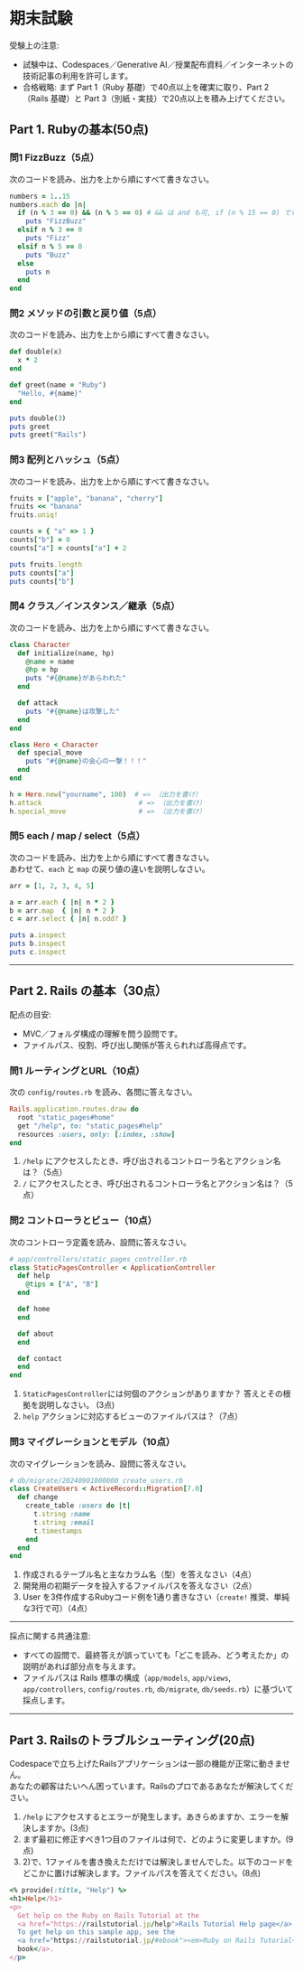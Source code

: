 # 期末試験

受験上の注意:  

- 試験中は、Codespaces／Generative AI／授業配布資料／インターネットの技術記事の利用を許可します。
- 合格戦略: まず Part 1（Ruby 基礎）で40点以上を確実に取り、Part 2（Rails 基礎）と Part 3（別紙・実技）で20点以上を積み上げてください。


## Part 1. Rubyの基本(50点)

### 問1 FizzBuzz（5点）

次のコードを読み、出力を上から順にすべて書きなさい。  


```ruby
numbers = 1..15
numbers.each do |n|
  if (n % 3 == 0) && (n % 5 == 0) # && は and も可, if (n % 15 == 0) でも可
    puts "FizzBuzz"
  elsif n % 3 == 0
    puts "Fizz"
  elsif n % 5 == 0
    puts "Buzz"
  else
    puts n
  end
end
```

### 問2 メソッドの引数と戻り値（5点）

次のコードを読み、出力を上から順にすべて書きなさい。  

```ruby
def double(x)
  x * 2
end

def greet(name = "Ruby")
  "Hello, #{name}"
end

puts double(3)
puts greet
puts greet("Rails")
```


### 問3 配列とハッシュ（5点）

次のコードを読み、出力を上から順にすべて書きなさい。  

```ruby
fruits = ["apple", "banana", "cherry"]
fruits << "banana"
fruits.uniq!

counts = { "a" => 1 }
counts["b"] = 0
counts["a"] = counts["a"] + 2

puts fruits.length
puts counts["a"]
puts counts["b"]
```

### 問4 クラス／インスタンス／継承（5点）

次のコードを読み、出力を上から順にすべて書きなさい。  

```ruby
class Character
  def initialize(name, hp)
    @name = name
    @hp = hp
    puts "#{@name}があらわれた"
  end

  def attack
    puts "#{@name}は攻撃した"
  end
end

class Hero < Character
  def special_move
    puts "#{@name}の会心の一撃！！！"
  end
end

h = Hero.new("yourname", 100)  # => （出力を書け）
h.attack                        # => （出力を書け）
h.special_move                  # => （出力を書け）
```


### 問5 each / map / select（5点）

次のコードを読み、出力を上から順にすべて書きなさい。  
あわせて、`each` と `map` の戻り値の違いを説明しなさい。  

```ruby
arr = [1, 2, 3, 4, 5]

a = arr.each { |n| n * 2 }
b = arr.map  { |n| n * 2 }
c = arr.select { |n| n.odd? }

puts a.inspect
puts b.inspect
puts c.inspect
```



---

## Part 2. Rails の基本（30点）

配点の目安:
- MVC／フォルダ構成の理解を問う設問です。
- ファイルパス、役割、呼び出し関係が答えられれば高得点です。

### 問1 ルーティングとURL（10点）
次の `config/routes.rb` を読み、各問に答えなさい。  

```ruby
Rails.application.routes.draw do
  root "static_pages#home"
  get "/help", to: "static_pages#help"
  resources :users, only: [:index, :show]
end
```

1) `/help` にアクセスしたとき、呼び出されるコントローラ名とアクション名は？（5点）
2) `/` にアクセスしたとき、呼び出されるコントローラ名とアクション名は？（5点）


### 問2 コントローラとビュー（10点）
次のコントローラ定義を読み、設問に答えなさい。

```ruby
# app/controllers/static_pages_controller.rb
class StaticPagesController < ApplicationController
  def help
    @tips = ["A", "B"]
  end

  def home
  end

  def about
  end

  def contact
  end
end
```

1) `StaticPagesController`には何個のアクションがありますか？ 答えとその根拠を説明しなさい。 (3点)
2) `help` アクションに対応するビューのファイルパスは？（7点）

### 問3 マイグレーションとモデル（10点）
次のマイグレーションを読み、設問に答えなさい。  

```ruby
# db/migrate/20240901000000_create_users.rb
class CreateUsers < ActiveRecord::Migration[7.0]
  def change
    create_table :users do |t|
      t.string :name
      t.string :email
      t.timestamps
    end
  end
end
```

1) 作成されるテーブル名と主なカラム名（型）を答えなさい（4点）  
2) 開発用の初期データを投入するファイルパスを答えなさい（2点）  
3) User を3件作成するRubyコード例を1通り書きなさい（`create!` 推奨、単純な3行で可）（4点）  

---

採点に関する共通注意:
- すべての設問で、最終答えが誤っていても「どこを読み、どう考えたか」の説明があれば部分点を与えます。
- ファイルパスは Rails 標準の構成（`app/models`, `app/views`, `app/controllers`, `config/routes.rb`, `db/migrate`, `db/seeds.rb`）に基づいて採点します。

---

## Part 3. Railsのトラブルシューティング(20点)

Codespaceで立ち上げたRailsアプリケーションは一部の機能が正常に動きません。  
あなたの顧客はたいへん困っています。Railsのプロであるあなたが解決してください。  


1) `/help` にアクセスするとエラーが発生します。あきらめますか、エラーを解決しますか。(3点)
2) まず最初に修正すべき1つ目のファイルは何で、どのように変更しますか。(9点)
3) 2)で、1ファイルを書き換えただけでは解決しませんでした。以下のコードをどこかに置けば解決します。ファイルパスを答えてください。(8点)

```ruby
<% provide(:title, "Help") %>
<h1>Help</h1>
<p>
  Get help on the Ruby on Rails Tutorial at the
  <a href="https://railstutorial.jp/help">Rails Tutorial Help page</a>.
  To get help on this sample app, see the
  <a href="https://railstutorial.jp/#ebook"><em>Ruby on Rails Tutorial</em>
  book</a>.
</p>
```

